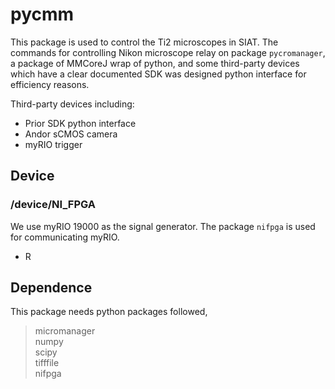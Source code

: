 # **pycmm**

This package is used to control the Ti2 microscopes in SIAT. 
The commands for controlling Nikon microscope relay on package `pycromanager`, 
a package of MMCoreJ wrap of python, and some third-party devices which 
have a clear documented SDK was designed python interface for efficiency reasons.


Third-party devices including:
* Prior SDK python interface
* Andor sCMOS camera
* myRIO trigger



## **Device**
### **/device/NI_FPGA**

We use myRIO 19000 as the signal generator. The package `nifpga` is used for communicating myRIO.
- R




## **Dependence**
This package needs python packages followed,
> micromanager \
> numpy \
> scipy\
> tifffile\
> nifpga



